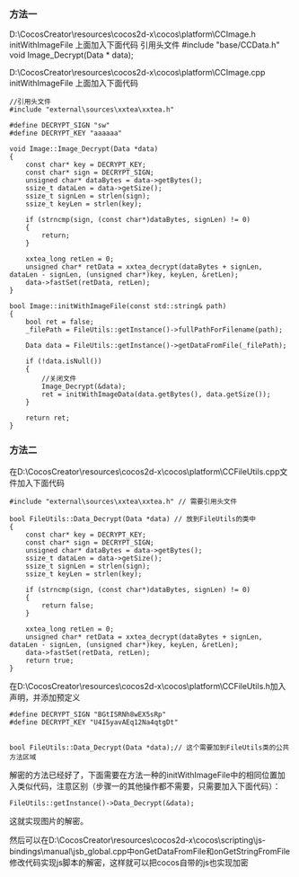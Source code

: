 ### 方法一
        
D:\CocosCreator\resources\cocos2d-x\cocos\platform\CCImage.h
initWithImageFile 上面加入下面代码
引用头文件 
    #include "base/CCData.h"
    void Image_Decrypt(Data * data);

D:\CocosCreator\resources\cocos2d-x\cocos\platform\CCImage.cpp
initWithImageFile 上面加入下面代码
    
    //引用头文件 
    #include "external\sources\xxtea\xxtea.h"

    #define DECRYPT_SIGN "sw"
    #define DECRYPT_KEY "aaaaaa"

    void Image::Image_Decrypt(Data *data)
    {
    	const char* key = DECRYPT_KEY;
    	const char* sign = DECRYPT_SIGN;
    	unsigned char* dataBytes = data->getBytes();
    	ssize_t dataLen = data->getSize();
    	ssize_t signLen = strlen(sign);
    	ssize_t keyLen = strlen(key);
    
    	if (strncmp(sign, (const char*)dataBytes, signLen) != 0)
    	{
    		return;
    	}
    
    	xxtea_long retLen = 0;
    	unsigned char* retData = xxtea_decrypt(dataBytes + signLen, dataLen - signLen, (unsigned char*)key, keyLen, &retLen);
    	data->fastSet(retData, retLen);
    }

    bool Image::initWithImageFile(const std::string& path)
    {
        bool ret = false;
        _filePath = FileUtils::getInstance()->fullPathForFilename(path);
    
        Data data = FileUtils::getInstance()->getDataFromFile(_filePath);
    
        if (!data.isNull())
        {           
    		//关闭文件
    		Image_Decrypt(&data);
            ret = initWithImageData(data.getBytes(), data.getSize());
        }
    
        return ret;
    }

### 方法二
    
在D:\CocosCreator\resources\cocos2d-x\cocos\platform\CCFileUtils.cpp文件加入下面代码

    #include "external\sources\xxtea\xxtea.h" // 需要引用头文件
    
    bool FileUtils::Data_Decrypt(Data *data) // 放到FileUtils的类中
    {
    	const char* key = DECRYPT_KEY;
    	const char* sign = DECRYPT_SIGN;
    	unsigned char* dataBytes = data->getBytes();
    	ssize_t dataLen = data->getSize();
    	ssize_t signLen = strlen(sign);
    	ssize_t keyLen = strlen(key);
    
    	if (strncmp(sign, (const char*)dataBytes, signLen) != 0)
    	{
    		return false;
    	}
    
    	xxtea_long retLen = 0;
    	unsigned char* retData = xxtea_decrypt(dataBytes + signLen, dataLen - signLen, (unsigned char*)key, keyLen, &retLen);
    	data->fastSet(retData, retLen);
    	return true;
    }
        
在D:\CocosCreator\resources\cocos2d-x\cocos\platform\CCFileUtils.h加入声明，并添加预定义
        
    #define DECRYPT_SIGN "BGtISRNh8wEX5sRp"
    #define DECRYPT_KEY "U4I5yavAEq12Na4qtgDt"
        
    
    bool FileUtils::Data_Decrypt(Data *data);// 这个需要加到FileUtils类的公共方法区域



解密的方法已经好了，下面需要在方法一种的initWithImageFile中的相同位置加入类似代码，注意区别（步骤一的其他操作都不需要，只需要加入下面代码）：

    FileUtils::getInstance()->Data_Decrypt(&data);

这就实现图片的解密。

然后可以在D:\CocosCreator\resources\cocos2d-x\cocos\scripting\js-bindings\manual\jsb_global.cpp中onGetDataFromFile和onGetStringFromFile修改代码实现js脚本的解密，这样就可以把cocos自带的js也实现加密
    